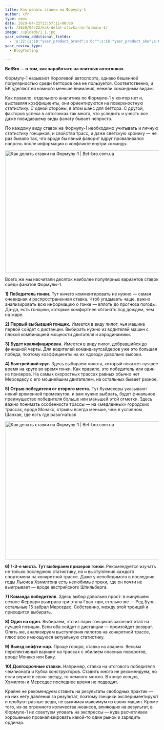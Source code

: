 ```yaml
---
title: Как делать ставки на Формулу-1
author: xfr
type: news
date: 2020-04-22T13:57:11+00:00
url: /2020/04/22/kak-delat-stavki-na-formulu-1/
image: /uploads/1_1.jpg
yasr_schema_additional_fields:
  - 'a:22:{s:18:"yasr_product_brand";s:0:"";s:16:"yasr_product_sku";s:0:"";s:37:"yasr_product_global_identifier_select";s:5:"gtin8";s:36:"yasr_product_global_identifier_value";s:0:"";s:18:"yasr_product_price";s:0:"";s:27:"yasr_product_price_currency";s:0:"";s:30:"yasr_product_price_valid_until";s:0:"";s:31:"yasr_product_price_availability";s:12:"Discontinued";s:22:"yasr_product_price_url";s:0:"";s:26:"yasr_localbusiness_address";s:0:"";s:29:"yasr_localbusiness_pricerange";s:0:"";s:28:"yasr_localbusiness_telephone";s:0:"";s:20:"yasr_recipe_cooktime";s:0:"";s:23:"yasr_recipe_description";s:0:"";s:20:"yasr_recipe_keywords";s:0:"";s:21:"yasr_recipe_nutrition";s:0:"";s:20:"yasr_recipe_preptime";s:0:"";s:26:"yasr_recipe_recipecategory";s:0:"";s:25:"yasr_recipe_recipecuisine";s:0:"";s:28:"yasr_recipe_recipeingredient";s:0:"";s:30:"yasr_recipe_recipeinstructions";s:0:"";s:17:"yasr_recipe_video";s:0:"";}'
yasr_review_type:
  - BlogPosting

---
```

**BetBro &#8212; о том, как заработать на элитных автогонках.**

Формулу-1 называют Королевой автоспорта, однако бешенной популярностью среди бетторов она не пользуется. Соответственно, и БК уделяют ей намного меньше внимания, нежели командным видам.

Как правило, отдельного аналитика по Формуле-1 у контор нет и, выставляя коэффициенты, они ориентируются на поверхностную статистику. С одной стороны, в этом шанс для беттора. С другой, факторов успеха в автогонках так много, что уследить и учесть все даже повидавшему виды фанату бывает непросто.

По каждому виду ставок на Формулу-1 необходимо учитывать и личную статистику гонщиков, и свойства трасс, и даже светскую хронику &#8212; не раз бывало так, что вроде бы явный фаворит вдруг проваливался напрочь после информации о конфликте внутри команды.

<img class="alignnone wp-image-4399 size-full" src="http://wp.local/wp-content/uploads/2020/04/o750_400_optim_m_2e1efe4cb9614b516b18bb0ba043dd91.jpg" alt="Как делать ставки на Формулу-1 | Bet-bro.com.ua" width="750" height="400" />

Всего же мы насчитали десяток наиболее популярных вариантов ставок среди фанатов Формулы-1.

**1) Победитель гонки.** Тут ничего комментировать не нужно &#8212; самая очевидная и распространенная ставка. Чтоб угадывать чаще, важно анализировать всю информацию о гонке &#8212; вплоть до прогноза погоды. Да-да, есть гонщики, которым комфортнее обгонять под дождем, чем на жаре.

**2) Первый выбывший гонщик.** Имеется в виду пилот, чья машина первой сойдет с дистанции. Выбирать нужно из водителей машин с плохой комбинацией мощности двигателя и аэродинамики.

**3) Будет квалифицирован.** Имеется в виду пилот, добравшийся до финишной черты. Для водителей команд-аутсайдеров уже это большая победа, поэтому коэффициенты на их «доезд» довольно высоки.

**4) Быстрейший круг.** Здесь выбираем пилота, который покажет лучшее время на круге во время гонки. Как правило, это победитель или один из призеров. На самых скоростных трассах равных обычно нет Мерседесу с его мощнейшим двигателем, на остальных бывает разное.

**5) Отрыв победителя от второго места.** Тут букмекеры указывают некий временной промежуток, и вам нужно выбрать, будет финальное преимущество победителя больше или меньшей этой отметки. Здесь важно понимать особенности трассы &#8212; на «медленных» городских трассах, вроде Монако, отрывы всегда меньше, чем в условном Шанхае, где есть где разогнаться.

<img class="alignnone wp-image-4400 size-full" src="http://wp.local/wp-content/uploads/2020/04/gran-pri-germanii-2019-f1.jpg" alt="Как делать ставки на Формулу-1 | Bet-bro.com.ua" width="800" height="453" />

**6) 1-3-е места. Тут выбираем призеров гонки**. Рекомендуется изучать не только последнюю статистику, но и выступления каждого спортсмена на конкретной трассе. Даже у непобедимого в последние годы Льюиса Хэмилтона есть нелюбимые треки, где он почти не выигрывает &#8212; вроде австрийского Шпильберга.

**7) Команда победителя.** Здесь выбор довольно прост: в минувшем сезоне Феррари выиграла три этапа Гран-при, столько же &#8212; Ред Булл, остальные 15 забрал Мерседес. Собственно, между этой троицей и приходится выбирать.

**8) Один на один.** Выбираем, кто из пары гонщиков закончит этап на лучшей позиции. Если оба сойдут с дистанции &#8212; произойдет возврат. Опять же, анализируем выступления пилотов на конкретной трассе, плюс всю имеющуюся актуальную статистику.

**9) Выезд сейфти-кар.** Проще говоря, ставка на аварию. Весьма перспективный вариант на трассах с обилием опасных поворотов, вроде Монако или Баку.

**10) Долгосрочные ставки.** Например, ставка на итогового победителя чемпионата и Кубка конструкторов. Ставить много не рекомендуем, но если верите в свою звезду, то немного можно. В конце концов, Хэмилтон и Мерседес последнее время не подводят.

Крайне не рекомендуем ставить на результаты свободных практик &#8212; на них нету давления за результат, поэтому гонщики экспериментируют и пробуют разные вещи, не выжимая максимум из своих машин. Кроме того, из-за огромного количества нюансов, влияющих на результат, в Формуле-1 не советуем уповать на экспрессы &#8212; куда расчетливее хорошенько проанализировать какой-то один рынок и зарядить ординар.